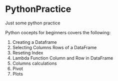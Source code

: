# PythonPractice
Just some python practice

Python cocepts for beginners covers the following:

1) Creating a Dataframe
2) Selecting Columns Rows of a DataFrame
3) Reseting Index
4) Lambda Function Column and Row in DataFrame
5) Columns calculations
6) Pivot
7) Plots
